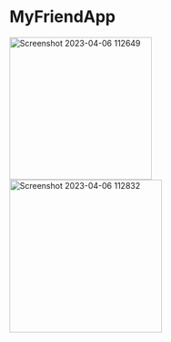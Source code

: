 # MyFriendApp
<img width="250" alt="Screenshot 2023-04-06 112649" src="https://user-images.githubusercontent.com/110014840/230272420-106c37fd-6b15-458c-81dc-32174f99e906.png">
<img width="268" alt="Screenshot 2023-04-06 112832" src="https://user-images.githubusercontent.com/110014840/230272482-0b59834c-1050-4387-af46-92bb9472e219.png">
